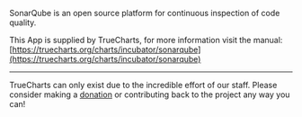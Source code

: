 SonarQube is an open source platform for continuous inspection of code quality.   

This App is supplied by TrueCharts, for more information visit the manual: [https://truecharts.org/charts/incubator/sonarqube](https://truecharts.org/charts/incubator/sonarqube)

---

TrueCharts can only exist due to the incredible effort of our staff.
Please consider making a [donation](https://truecharts.org/sponsor) or contributing back to the project any way you can!
